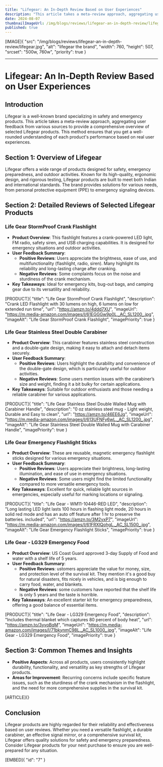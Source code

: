 ```yaml
---
title: "Lifegear: An In-Depth Review Based on User Experiences"
description: "This article takes a meta-review approach, aggregating user feedback from various sources to provide a comprehensive overview of selected Lifegear products"
date: 2024-08-07
thumbnailImageUrl: /img/blogs/reviews/lifegear-an-in-depth-review/lifegear.jpg
published: true
---
```


[IMAGE]{ "src": "/img/blogs/reviews/lifegear-an-in-depth-review/lifegear.jpg", "alt": "lifegear the brand", "width": 760, "height": 507, "srcset": "500w, 760w", "priority": true }

---

# Lifegear: An In-Depth Review Based on User Experiences

## Introduction
Lifegear is a well-known brand specializing in safety and emergency products. This article takes a meta-review approach, aggregating user feedback from various sources to provide a comprehensive overview of selected Lifegear products. This method ensures that you get a well-rounded understanding of each product's performance based on real user experiences.

## Section 1: Overview of Lifegear
Lifegear offers a wide range of products designed for safety, emergency preparedness, and outdoor activities. Known for its high-quality, ergonomic design, and rigorous testing, Lifegear products are built to meet both Indian and international standards. The brand provides solutions for various needs, from personal protective equipment (PPE) to emergency signaling devices.

## Section 2: Detailed Reviews of Selected Lifegear Products

### Life Gear StormProof Crank Flashlight
- **Product Overview**: This flashlight features a crank-powered LED light, FM radio, safety siren, and USB charging capabilities. It is designed for emergency situations and outdoor activities.
- **User Feedback Summary**:
  - **Positive Reviews**: Users appreciate the brightness, ease of use, and multifunctionality (flashlight, radio, siren). Many highlight its reliability and long-lasting charge after cranking.
  - **Negative Reviews**: Some complaints focus on the noise and sturdiness of the crank mechanism.
- **Key Takeaways**: Ideal for emergency kits, bug-out bags, and camping gear due to its versatility and reliability.

[PRODUCT]{ "title": "Life Gear StormProof Crank Flashlight", "description": "Crank LED Flashlight with 30 lumens on high, 6 lumens on low for extended run time", "url": "https://amzn.to/4ddd7XU", "imageUrl": "https://m.media-amazon.com/images/I/61EGGGw9p0L._AC_SL1200_.jpg", "imageAlt": "Life Gear StormProof Crank Flashlight", "imagePriority": true }


### Life Gear Stainless Steel Double Carabiner
- **Product Overview**: This carabiner features stainless steel construction and a double-gate design, making it easy to attach and detach items securely.
- **User Feedback Summary**:
  - **Positive Reviews**: Users highlight the durability and convenience of the double-gate design, which is particularly useful for outdoor activities.
  - **Negative Reviews**: Some users mention issues with the carabiner’s size and weight, finding it a bit bulky for certain applications.
- **Key Takeaways**: Suitable for outdoor enthusiasts and those needing a reliable carabiner for various applications.

[PRODUCT]{ "title": "Life Gear Stainless Steel Double Walled Mug with Carabiner Handle", "description": "0 oz stainless steel mug - Light weight, Durable and Easy to clean", "url": "https://amzn.to/46EE6Jq", "imageUrl": "https://m.media-amazon.com/images/I/613UFNFy6wL._AC_SL1200_.jpg", "imageAlt": "Life Gear Stainless Steel Double Walled Mug with Carabiner Handle", "imagePriority": true }

### Life Gear Emergency Flashlight Sticks
- **Product Overview**: These are reusable, magnetic emergency flashlight sticks designed for various emergency situations.
- **User Feedback Summary**:
  - **Positive Reviews**: Users appreciate their brightness, long-lasting illumination, and ease of use in emergency situations.
  - **Negative Reviews**: Some users might find the limited functionality compared to more versatile emergency tools.
- **Key Takeaways**: Excellent for quick, reliable light sources in emergencies, especially useful for marking locations or signaling.

[PRODUCT]{ "title": "Life Gear - WM11-10446-RED LED", "description": "Long lasting LED light lasts 100 hours in flashing light mode, 20 hours in solid red mode and has an auto off feature after 1 hr to preserve the batteries. included", "url": "https://amzn.to/3M2vxP7", "imageUrl": "https://m.media-amazon.com/images/I/61FRXlQohgL._AC_SL1500_.jpg", "imageAlt": "Life Gear Emergency Flashlight Sticks", "imagePriority": true }

### Life Gear - LG329 Emergency Food
- **Product Overview**: US Coast Guard approved 3-day Supply of Food and water with a shelf life of 5 years.
- **User Feedback Summary**:
  - **Positive Reviews**: ustomers appreciate the value for money, size, and protection level of the survival kit. They mention it's a good buy for natural disasters, fits nicely in vehicles, and is big enough to carry food, water, and blankets.
  - **Negative Reviews**: some customers have reported that the shelf life is only 5 years and the taste is horrible.
- **Key Takeaways**: An excellent starter kit for emergency preparedness, offering a good balance of essential items.

[PRODUCT]{ "title": "Life Gear - LG329 Emergency Food", "description": "Includes thermal blanket which captures 80 percent of body heat", "url": "https://amzn.to/3yvoBqM", "imageUrl": "https://m.media-amazon.com/images/I/71bkynmC98L._AC_SL1000_.jpg", "imageAlt": "Life Gear - LG329 Emergency Food", "imagePriority": true }

## Section 3: Common Themes and Insights
- **Positive Aspects**: Across all products, users consistently highlight durability, functionality, and versatility as key strengths of Lifegear products.
- **Areas for Improvement**: Recurring concerns include specific feature issues, such as the sturdiness of the crank mechanism in the flashlight, and the need for more comprehensive supplies in the survival kit.

[ARTICLE]{}

## Conclusion
Lifegear products are highly regarded for their reliability and effectiveness based on user reviews. Whether you need a versatile flashlight, a durable carabiner, an effective signal mirror, or a comprehensive survival kit, Lifegear offers quality solutions for safety and emergency preparedness. Consider Lifegear products for your next purchase to ensure you are well-prepared for any situation.

[EMBED]{ "id": "7" }
